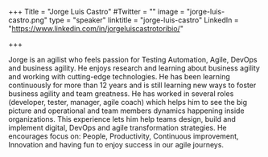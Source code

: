 +++
Title = "Jorge Luis Castro"
#Twitter = ""
image = "jorge-luis-castro.png"
type = "speaker"
linktitle = "jorge-luis-castro"
LinkedIn = "https://www.linkedin.com/in/jorgeluiscastrotoribio/"


+++

Jorge is an agilist who feels passion for Testing Automation, Agile, DevOps and business agility. He enjoys research and learning about business agility and working with cutting-edge technologies. He has been learning continuously for more than 12 years and is still learning new ways to foster business agility and team greatness. He has worked in several roles (developer, tester, manager, agile coach) which helps him to see the big picture and operational and team members dynamics happening inside organizations. This experience lets him help teams design, build and implement digital, DevOps and agile transformation strategies. He encourages focus on: People, Productivity, Continuous improvement, Innovation and having fun to enjoy success in our agile journeys.




